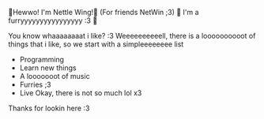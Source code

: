 💙Hewwo! I'm Nettle Wing!💙 (For friends NetWin ;3)
👀 I'm a furryyyyyyyyyyyyyyyy :3 👀

You know whaaaaaaaat i like? :3
Weeeeeeeeeell, there is a loooooooooot of things that i like, so we start with a simpleeeeeeee list
- Programming
- Learn new things
- A looooooot of music
- Furries ;3
- Live
Okay, there is not so much lol x3

Thanks for lookin here :3

<!---
NetWin22/NetWin22 is a ✨ special ✨ repository because its `README.md` (this file) appears on your GitHub profile.
You can click the Preview link to take a look at your changes.
--->
